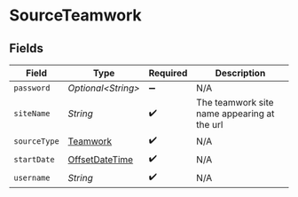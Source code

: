 # SourceTeamwork


## Fields

| Field                                                                                     | Type                                                                                      | Required                                                                                  | Description                                                                               |
| ----------------------------------------------------------------------------------------- | ----------------------------------------------------------------------------------------- | ----------------------------------------------------------------------------------------- | ----------------------------------------------------------------------------------------- |
| `password`                                                                                | *Optional\<String>*                                                                       | :heavy_minus_sign:                                                                        | N/A                                                                                       |
| `siteName`                                                                                | *String*                                                                                  | :heavy_check_mark:                                                                        | The teamwork site name appearing at the url                                               |
| `sourceType`                                                                              | [Teamwork](../../models/shared/Teamwork.md)                                               | :heavy_check_mark:                                                                        | N/A                                                                                       |
| `startDate`                                                                               | [OffsetDateTime](https://docs.oracle.com/javase/8/docs/api/java/time/OffsetDateTime.html) | :heavy_check_mark:                                                                        | N/A                                                                                       |
| `username`                                                                                | *String*                                                                                  | :heavy_check_mark:                                                                        | N/A                                                                                       |
